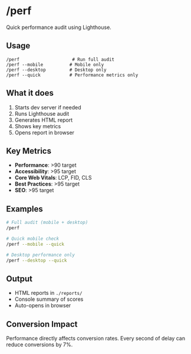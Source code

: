# /perf

Quick performance audit using Lighthouse.

## Usage
```
/perf                    # Run full audit
/perf --mobile          # Mobile only
/perf --desktop         # Desktop only
/perf --quick           # Performance metrics only
```

## What it does
1. Starts dev server if needed
2. Runs Lighthouse audit
3. Generates HTML report
4. Shows key metrics
5. Opens report in browser

## Key Metrics
- **Performance**: >90 target
- **Accessibility**: >95 target
- **Core Web Vitals**: LCP, FID, CLS
- **Best Practices**: >95 target
- **SEO**: >95 target

## Examples
```bash
# Full audit (mobile + desktop)
/perf

# Quick mobile check
/perf --mobile --quick

# Desktop performance only
/perf --desktop --quick
```

## Output
- HTML reports in `./reports/`
- Console summary of scores
- Auto-opens in browser

## Conversion Impact
Performance directly affects conversion rates. Every second of delay can reduce conversions by 7%.